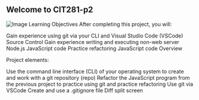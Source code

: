 ## Welcome to CIT281-p2
![Image](https://images.pexels.com/photos/574073/pexels-photo-574073.jpeg?auto=compress&cs=tinysrgb&dpr=2&h=750&w=1260)
Learning Objectives
After completing this project, you will:

Gain experience using git via your CLI and Visual Studio Code (VSCode) Source Control Gain experience writing and executing non-web server Node.js JavaScript code Practice refactoring JavaScript code Overview

Project elements:

Use the command line interface (CLI) of your operating system to create and work with a git repository (repo) Refactor the JavaScript program from the previous project to practice using git and practice refactoring Use git via VSCode Create and use a .gitignore file Diff split screen
